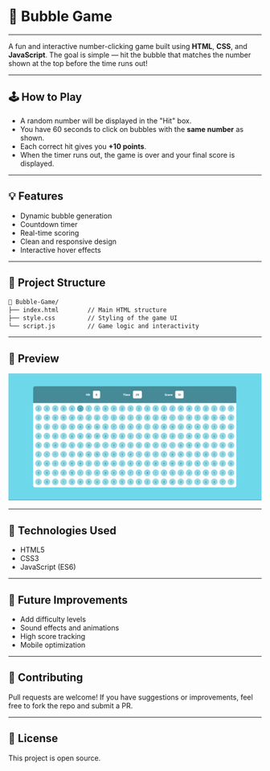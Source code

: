 # 🎯 Bubble Game
---
A fun and interactive number-clicking game built using **HTML**, **CSS**, and **JavaScript**. The goal is simple — hit the bubble that matches the number shown at the top before the time runs out!

---
## 🕹️ How to Play

- A random number will be displayed in the "Hit" box.
- You have 60 seconds to click on bubbles with the **same number** as shown.
- Each correct hit gives you **+10 points**.
- When the timer runs out, the game is over and your final score is displayed.
---
## 💡 Features

- Dynamic bubble generation
- Countdown timer
- Real-time scoring
- Clean and responsive design
- Interactive hover effects

---

## 📂 Project Structure
```
📁 Bubble-Game/
├── index.html        // Main HTML structure
├── style.css         // Styling of the game UI
└── script.js         // Game logic and interactivity
```

---


## 📸 Preview

[![Watch on YouTube](ss1.png)](https://youtu.be/2Q-mxQ09imY)


---

## 🚀 Technologies Used

- HTML5
- CSS3
- JavaScript (ES6)

---

## 📌 Future Improvements

- Add difficulty levels
- Sound effects and animations
- High score tracking
- Mobile optimization

---

## 🤝 Contributing

Pull requests are welcome! If you have suggestions or improvements, feel free to fork the repo and submit a PR.

---

## 📜 License

This project is open source.





